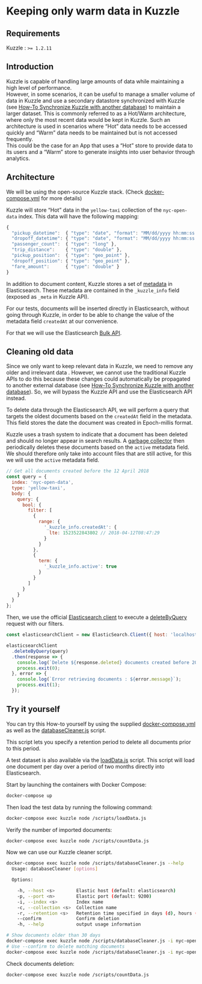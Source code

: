 # Keeping only warm data in Kuzzle

## Requirements

Kuzzle : `>= 1.2.11`  

## Introduction

Kuzzle is capable of handling  large amounts of data while maintaining a high level of performance.  
However, in some scenarios,  it can be useful  to manage a smaller volume of data in Kuzzle and use a secondary datastore synchronized with Kuzzle (see [How-To Synchronize Kuzzle with another database](../sync-data-to-another-database)) to maintain a larger dataset.
This is commonly referred to as a Hot/Warm architecture, where only the most recent data would be kept in Kuzzle. Such an architecture is used in scenarios where “Hot” data needs to be accessed quickly and “Warm” data needs to be maintained but is not accessed frequently.  
This could be the case for an App that uses a “Hot” store to provide data to its users and a “Warm” store to generate insights into user behavior through analytics.

## Architecture

We will be using the open-source Kuzzle stack. (Check [docker-compose.yml](docker-compose.yml) for more details)

Kuzzle will store “Hot” data in the `yellow-taxi` collection of the `nyc-open-data` index. This data will have the following mapping:

```js
{
  "pickup_datetime":  { "type": "date", "format": "MM/dd/yyyy hh:mm:ss a" },
  "dropoff_datetime": { "type": "date", "format": "MM/dd/yyyy hh:mm:ss a" },
  "passenger_count":  { "type": "long" },
  "trip_distance":    { "type": "double" },
  "pickup_position":  { "type": "geo_point" },
  "dropoff_position": { "type": "geo_point" },
  "fare_amount":      { "type": "double" }
}
```

In addition to document content, Kuzzle stores a set of [metadata](https://docs.kuzzle.io/guide/essentials/document-metadata/) in Elasticsearch. These metadata are contained in the `_kuzzle_info` field (exposed as `_meta` in Kuzzle API).  

For our tests, documents will be inserted directly in Elasticsearch, without going through Kuzzle, in order to be able to change the value of the metadata field `createdAt` at our convenience.  

For that we will use the Elasticsearch [Bulk API](https://www.elastic.co/guide/en/elasticsearch/reference/5.5/docs-bulk.html).  

## Cleaning old data

Since we only want to keep relevant data in Kuzzle, we need to  remove any older and irrelevant data . However, we cannot use the traditional Kuzzle APIs to do this because these changes could automatically be propagated to another external database (see [How-To Synchronize Kuzzle with another database](../sync-data-to-another-database)). So, we will bypass the Kuzzle API and use the Elasticsearch API instead.  

To delete data through the Elasticsearch API, we will perform a query that targets the oldest documents based on the `createdAt` field in the metadata. This field stores the date the document was created in Epoch-millis format.

Kuzzle uses a trash system to indicate that a document has been deleted and should no longer appear in search results. A [garbage collector](https://docs.kuzzle.io/guide/essentials/document-metadata/#garbage-collection) then periodically deletes these documents based on the `active` metadata field.   
We should therefore only take into account files that are still active, for this we will use the `active` metadata field.

```js
// Get all documents created before the 12 April 2018
const query = {
  index: 'nyc-open-data',
  type: 'yellow-taxi',
  body: {
    query: {
      bool: {
        filter: [
          {
            range: {
              '_kuzzle_info.createdAt': {
                lte: 1523522843802 // 2018-04-12T08:47:29
              }
            }
          },
          {
            term: {
              '_kuzzle_info.active': true
            }
          }
        ]
      }
    }
  }
};
```

Then, we use the official [Elasticsearch client](https://github.com/elastic/elasticsearch-js) to execute a [deleteByQuery](https://www.elastic.co/guide/en/elasticsearch/client/javascript-api/current/api-reference.html#api-deletebyquery) request with our filters.  

```js
const elasticsearchClient = new ElasticSearch.Client({ host: 'localhost:9200' });

elasticsearchClient
  .deleteByQuery(query)
  .then(response => {
    console.log(`Delete ${response.deleted} documents created before 2018-04-12`);
    process.exit(0);
  }, error => {
    console.log(`Error retrieving documents : ${error.message}`);
    process.exit(1);
  });
```

## Try it yourself

You can try this How-to yourself  by using the supplied [docker-compose.yml](docker-compose.yml) as well as the [databaseCleaner.js](scripts/databaseCleaner.js) script.  

This script lets you specify a retention period to delete all documents prior to this period.  

A test dataset is also available via the [loadData.js](scripts/loadData.js) script. This script will load one document per day over a period of two months directly into Elasticsearch.  

Start by launching the containers with Docker Compose:

```bash
docker-compose up
```

Then load the test data by running the following command:

```bash
docker-compose exec kuzzle node /scripts/loadData.js
```

Verify the number of imported documents:

```bash
docker-compose exec kuzzle node /scripts/countData.js
```

Now we can use our Kuzzle cleaner script.

```bash
docker-compose exec kuzzle node /scripts/databaseCleaner.js --help
  Usage: databaseCleaner [options]

  Options:

    -h, --host <s>        Elastic host (default: elasticsearch)
    -p, --port <n>        Elastic port (default: 9200)
    -i, --index <s>       Index name
    -c, --collection <s>  Collection name
    -r, --retention <s>   Retention time specified in days (d), hours (h) or minutes (m) (default: 30d)
    --confirm             Confirm deletion
    -h, --help            output usage information

# Show documents older than 30 days
docker-compose exec kuzzle node /scripts/databaseCleaner.js -i nyc-open-data -c yellow-taxi -r 30d
# Use --confirm to delete matching documents
docker-compose exec kuzzle node /scripts/databaseCleaner.js -i nyc-open-data -c yellow-taxi -r 30d --confirm
```

Check documents deletion:

```bash
docker-compose exec kuzzle node /scripts/countData.js
```

